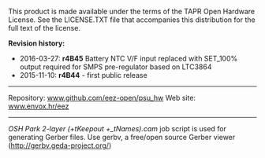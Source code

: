 This product is made available under the terms of the TAPR Open Hardware License. See the LICENSE.TXT file that accompanies this distribution for the full text of the license.

**Revision history:**

* 2016-03-27: **r4B45**
    Battery NTC V/F input replaced with SET_100% output required for SMPS pre-regulator based on LTC3864
* 2015-11-10: **r4B44** - first public release

**********************

Repository: www.github.com/eez-open/psu_hw
Web site: www.envox.hr/eez

**********************

*OSH Park 2-layer (+tKeepout +_tNames).cam* job script is used for generating Gerber files. Use gerbv, a free/open source Gerber viewer (http://gerbv.geda-project.org/)
